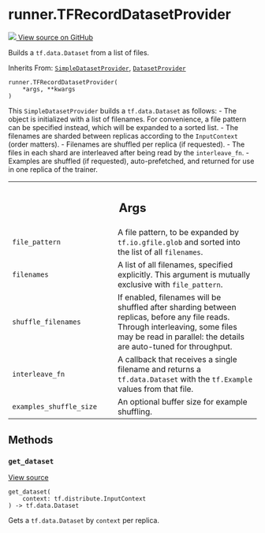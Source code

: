 # runner.TFRecordDatasetProvider

<!-- Insert buttons and diff -->

<a target="_blank" href="https://github.com/tensorflow/gnn/tree/master/tensorflow_gnn/runner/input/datasets.py#L440-L446">
<img src="https://www.tensorflow.org/images/GitHub-Mark-32px.png" /> View source
on GitHub </a>

Builds a `tf.data.Dataset` from a list of files.

Inherits From: [`SimpleDatasetProvider`](../runner/SimpleDatasetProvider.md),
[`DatasetProvider`](../runner/DatasetProvider.md)

<pre class="devsite-click-to-copy prettyprint lang-py tfo-signature-link">
<code>runner.TFRecordDatasetProvider(
    *args, **kwargs
)
</code></pre>

<!-- Placeholder for "Used in" -->

This `SimpleDatasetProvider` builds a `tf.data.Dataset` as follows: - The object
is initialized with a list of filenames. For convenience, a file pattern can be
specified instead, which will be expanded to a sorted list. - The filenames are
sharded between replicas according to the `InputContext` (order matters). -
Filenames are shuffled per replica (if requested). - The files in each shard are
interleaved after being read by the `interleave_fn`. - Examples are shuffled (if
requested), auto-prefetched, and returned for use in one replica of the trainer.

<!-- Tabular view -->

 <table class="responsive fixed orange">
<colgroup><col width="214px"><col></colgroup>
<tr><th colspan="2"><h2 class="add-link">Args</h2></th></tr>

<tr>
<td>
<code>file_pattern</code><a id="file_pattern"></a>
</td>
<td>
A file pattern, to be expanded by <code>tf.io.gfile.glob</code>
and sorted into the list of all <code>filenames</code>.
</td>
</tr><tr>
<td>
<code>filenames</code><a id="filenames"></a>
</td>
<td>
A list of all filenames, specified explicitly.
This argument is mutually exclusive with <code>file_pattern</code>.
</td>
</tr><tr>
<td>
<code>shuffle_filenames</code><a id="shuffle_filenames"></a>
</td>
<td>
If enabled, filenames will be shuffled after sharding
between replicas, before any file reads. Through interleaving, some
files may be read in parallel: the details are auto-tuned for
throughput.
</td>
</tr><tr>
<td>
<code>interleave_fn</code><a id="interleave_fn"></a>
</td>
<td>
A callback that receives a single filename and returns
a <code>tf.data.Dataset</code> with the <code>tf.Example</code> values from that file.
</td>
</tr><tr>
<td>
<code>examples_shuffle_size</code><a id="examples_shuffle_size"></a>
</td>
<td>
An optional buffer size for example shuffling.
</td>
</tr>
</table>

## Methods

<h3 id="get_dataset"><code>get_dataset</code></h3>

<a target="_blank" class="external" href="https://github.com/tensorflow/gnn/tree/master/tensorflow_gnn/runner/input/datasets.py#L134-L146">View
source</a>

<pre class="devsite-click-to-copy prettyprint lang-py tfo-signature-link">
<code>get_dataset(
    context: tf.distribute.InputContext
) -> tf.data.Dataset
</code></pre>

Gets a `tf.data.Dataset` by `context` per replica.
